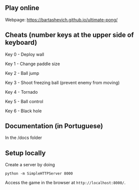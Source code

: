## Play online

Webpage: https://bartashevich.github.io/ultimate-pong/

## Cheats (number keys at the upper side of keyboard)
Key 0 - Deploy wall

Key 1 - Change paddle size

Key 2 - Ball jump

Key 3 - Shoot freezing ball (prevent enemy from moving)

Key 4 - Tornado

Key 5 - Ball control

Key 6 - Black hole


## Documentation (in Portuguese)
In the /docs folder

## Setup locally

Create a server by doing
```
python -m SimpleHTTPServer 8000
```

Access the game in the browser at  `http://localhost:8000/`.
